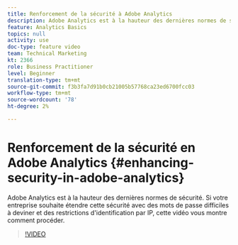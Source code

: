 ```yaml
---
title: Renforcement de la sécurité à Adobe Analytics
description: Adobe Analytics est à la hauteur des dernières normes de sécurité. Si votre entreprise souhaite étendre cette sécurité avec des mots de passe difficiles à deviner et des restrictions d'identification par IP, cette vidéo vous montrera comment procéder.
feature: Analytics Basics
topics: null
activity: use
doc-type: feature video
team: Technical Marketing
kt: 2366
role: Business Practitioner
level: Beginner
translation-type: tm+mt
source-git-commit: f3b3fa7d91b0cb21005b57768ca23ed6700fcc03
workflow-type: tm+mt
source-wordcount: '78'
ht-degree: 2%

---
```



# Renforcement de la sécurité en Adobe Analytics {#enhancing-security-in-adobe-analytics}

Adobe Analytics est à la hauteur des dernières normes de sécurité. Si votre entreprise souhaite étendre cette sécurité avec des mots de passe difficiles à deviner et des restrictions d&#39;identification par IP, cette vidéo vous montre comment procéder.

>[!VIDEO](https://video.tv.adobe.com/v/25458/?quality=12)
